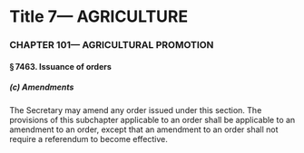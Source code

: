 
# Title 7— AGRICULTURE
### CHAPTER 101— AGRICULTURAL PROMOTION
#### § 7463. Issuance of orders
##### (c) Amendments

The Secretary may amend any order issued under this section. The provisions of this subchapter applicable to an order shall be applicable to an amendment to an order, except that an amendment to an order shall not require a referendum to become effective.

